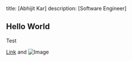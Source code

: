 title: [Abhijit Kar]
description: [Software Engineer]

## Hello World
Test


[Link](https://www.quillerbee.com) and ![Image](https://www.quillerbee.com/assets/images/logos/logo-144x144.png)

